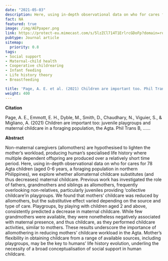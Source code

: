 ```yaml
---
date: "2021-05-03"
description: Here, using in-depth observational data on who for cares for 78 Agta children (aged 0-6 years, a foraging population in northern Philippines), we explore whether allomaternal childcare substitutes (and thus decreases) maternal childcare.  
fact: NA
featured: true
image: /img/AEPpaper.png
link: https://protect-eu.mimecast.com/s/5lzZCl714T1ErlrcGDoFp?domain=royalsocietypublishing.org
pubtype: Journal article
sitemap:
  priority: 0.8
tags:
- Social support
- Maternal-child health
- Cooperative childrearing
- Infant feeding
- Life history theory
- Breastfeeding

title: 'Page, A. E. et al. (2021) Children are important too. Phil Trans. B.'
weight: 400
---
```

**Citation**

Page, A. E., Emmott, E. H., Dyble, M., Smith, D., Chaudhary, N., Viguier, S., & Migliano, A. (2021) Children are important too: juvenile playgroups and maternal childcare in a foraging population, the Agta. Phil Trans B, ......

**Abstract** 

Non-maternal caregivers (allomothers) are hypothesised to lighten the mother’s workload, producing human’s specialised life history where multiple dependent offspring are produced over a relatively short time period. Here, using in-depth observational data on who for cares for 78 Agta children (aged 0-6 years, a foraging population in northern Philippines), we explore whether allomaternal childcare substitutes (and thus decreases) maternal childcare. Previous work has investigated the role of fathers, grandmothers and siblings as allomothers, frequently overlooking non-relatives, particularly juveniles providing ‘collective childcare’in playgroups. We found that mothers’ childcare was reduced by allomothers, but the substitutive effect varied depending on the source and type of care. Playgroups, by playing with children aged 2 and above, consistently predicted a decrease in maternal childcare. While few grandmothers were available, they were nonetheless negatively associated with maternal presence, and thus childcare, as they performed childcare activities, similar to mothers. These results underscore the importance of allomothering in reducing mothers’ childcare workload in the Agta. Mother’s flexibility in obtaining childcare from a range of available sources, including playgroups, may be the key to humans’ life history evolution, underling the necessity of a broad conceptualisation of social support in human childcare.


